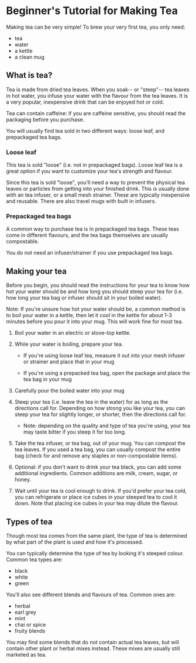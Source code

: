 # Beginner's Tutorial for Making Tea

Making tea can be very simple! To brew your very first tea, you only need:

- tea  
- water
- a kettle
- a clean mug

## What is tea?
Tea is made from dried tea leaves. When you soak-- or "steep"-- tea leaves in hot water, you infuse your water with the flavour from the tea leaves. It is a very popular, inexpensive drink that can be enjoyed hot or cold. 

Tea can contain caffeine: if you are caffeine sensitive, you should read the packaging before you purchase.

You will usually find tea sold in two different ways: loose leaf, and prepackaged tea bags. 

### Loose leaf
This tea is sold "loose" (i.e. not in prepackaged bags). Loose leaf tea is a great option if you want to customize your tea's strength and flavour. 

Since this tea is sold "loose", you'll need a way to prevent the physical tea leaves or particles from getting into your finished drink. This is usually done with an tea infuser, or a small mesh strainer. These are typically inexpensive and reusable. There are also travel mugs with built in infusers.

### Prepackaged tea bags
A common way to purchase tea is in prepackaged tea bags. These teas come in different flavours, and the tea bags themselves are usually compostable. 

You do not need an infuser/strainer if you use prepackaged tea bags.

## Making your tea
Before you begin, you should read the instructions for your tea to know how hot your water should be and how long you should steep your tea for (i.e. how long your tea bag or infuser should sit in your boiled water).

Note: If you're unsure how hot your water should be, a common method is to boil your water in a kettle, then let it cool in the kettle for about 1-3 minutes before you pour it into your mug. This will work fine for most tea.

1. Boil your water in an electric or stove-top kettle.

2. While your water is boiling, prepare your tea.

    - If you're using loose leaf tea, measure it out into your mesh infuser or strainer and place that in your mug

    - If you're using a prepacked tea bag, open the package and place the tea bag in your mug

3. Carefully pour the boiled water into your mug

4. Steep your tea (i.e. leave the tea in the water) for as long as the directions call for. Depending on how strong you like your tea, you can steep your tea for slightly longer, or shorter, then the directions call for. 
    - Note: depending on the quality and type of tea you're using, your tea may taste bitter if you steep it for too long.

5. Take the tea infuser, or tea bag, out of your mug. You can compost the tea leaves. If you used a tea bag, you can usually compost the entire bag (check for and remove any staples or non-compostable items). 

6. Optional: if you don't want to drink your tea black, you can add some additional ingredients. Common additions are milk, cream, sugar, or honey. 

7. Wait until your tea is cool enough to drink. If you'd prefer your tea cold, you can refrigerate or place ice cubes in your steeped tea to cool it down. Note that placing ice cubes in your tea may dilute the flavour. 

## Types of tea
Though most tea comes from the same plant, the type of tea is determined by what part of the plant is used and how it's processed. 

You can typically determine the type of tea by looking it's steeped colour. Common tea types are:
- black
- white
- green

You'll also see different blends and flavours of tea. Common ones are:
- herbal 
- earl grey
- mint
- chai or spice
- fruity blends

You may find some blends that do not contain actual tea leaves, but will contain other plant or herbal mixes instead. These mixes are usually still marketed as tea. 


